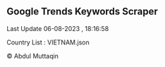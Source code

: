 

## Google Trends Keywords Scraper 
 
Last Update 06-08-2023 , 18:16:58

Country List :
VIETNAM.json



© Abdul Muttaqin 

